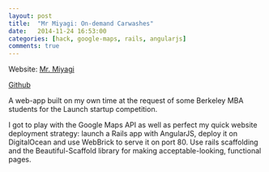 ```yaml
---
layout: post
title:  "Mr Miyagi: On-demand Carwashes"
date:   2014-11-24 16:53:00
categories: [hack, google-maps, rails, angularjs]
comments: true
---
```


Website: <a href="http://mrmiyagiwash.us/">Mr. Miyagi</a>

<a href="https://github.com/anair13/miyagi">Github</a><br>

A web-app built on my own time at the request of some Berkeley MBA students for the Launch startup competition.

I got to play with the Google Maps API as well as perfect my quick website deployment strategy: launch a Rails app with AngularJS, deploy it on DigitalOcean and use WebBrick to serve it on port 80. Use rails scaffolding and the Beautiful-Scaffold library for making acceptable-looking, functional pages.